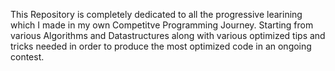 This Repository is completely dedicated to all the progressive learining which I made in my own Competitve Programming Journey. Starting from various Algorithms and Datastructures along with various optimized tips and tricks needed in order to produce the most optimized code in an ongoing contest. 
